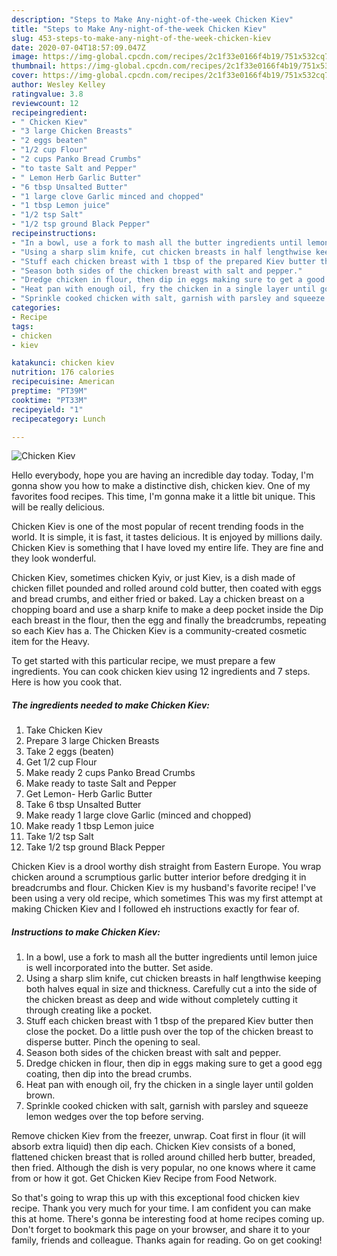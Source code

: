 ```yaml
---
description: "Steps to Make Any-night-of-the-week Chicken Kiev"
title: "Steps to Make Any-night-of-the-week Chicken Kiev"
slug: 453-steps-to-make-any-night-of-the-week-chicken-kiev
date: 2020-07-04T18:57:09.047Z
image: https://img-global.cpcdn.com/recipes/2c1f33e0166f4b19/751x532cq70/chicken-kiev-recipe-main-photo.jpg
thumbnail: https://img-global.cpcdn.com/recipes/2c1f33e0166f4b19/751x532cq70/chicken-kiev-recipe-main-photo.jpg
cover: https://img-global.cpcdn.com/recipes/2c1f33e0166f4b19/751x532cq70/chicken-kiev-recipe-main-photo.jpg
author: Wesley Kelley
ratingvalue: 3.8
reviewcount: 12
recipeingredient:
- " Chicken Kiev"
- "3 large Chicken Breasts"
- "2 eggs beaten"
- "1/2 cup Flour"
- "2 cups Panko Bread Crumbs"
- "to taste Salt and Pepper"
- " Lemon Herb Garlic Butter"
- "6 tbsp Unsalted Butter"
- "1 large clove Garlic minced and chopped"
- "1 tbsp Lemon juice"
- "1/2 tsp Salt"
- "1/2 tsp ground Black Pepper"
recipeinstructions:
- "In a bowl, use a fork to mash all the butter ingredients until lemon juice is well incorporated into the butter. Set aside."
- "Using a sharp slim knife, cut chicken breasts in half lengthwise keeping both halves equal in size and thickness. Carefully cut a into the side of the chicken breast as deep and wide without completely cutting it through creating like a pocket."
- "Stuff each chicken breast with 1 tbsp of the prepared Kiev butter then close the pocket. Do a little push over the top of the chicken breast to disperse butter. Pinch the opening to seal."
- "Season both sides of the chicken breast with salt and pepper."
- "Dredge chicken in flour, then dip in eggs making sure to get a good egg coating, then dip into the bread crumbs."
- "Heat pan with enough oil, fry the chicken in a single layer until golden brown."
- "Sprinkle cooked chicken with salt, garnish with parsley and squeeze lemon wedges over the top before serving."
categories:
- Recipe
tags:
- chicken
- kiev

katakunci: chicken kiev 
nutrition: 176 calories
recipecuisine: American
preptime: "PT39M"
cooktime: "PT33M"
recipeyield: "1"
recipecategory: Lunch

---
```



![Chicken Kiev](https://img-global.cpcdn.com/recipes/2c1f33e0166f4b19/751x532cq70/chicken-kiev-recipe-main-photo.jpg)

Hello everybody, hope you are having an incredible day today. Today, I'm gonna show you how to make a distinctive dish, chicken kiev. One of my favorites food recipes. This time, I'm gonna make it a little bit unique. This will be really delicious.

Chicken Kiev is one of the most popular of recent trending foods in the world. It is simple, it is fast, it tastes delicious. It is enjoyed by millions daily. Chicken Kiev is something that I have loved my entire life. They are fine and they look wonderful.

Chicken Kiev, sometimes chicken Kyiv, or just Kiev, is a dish made of chicken fillet pounded and rolled around cold butter, then coated with eggs and bread crumbs, and either fried or baked. Lay a chicken breast on a chopping board and use a sharp knife to make a deep pocket inside the Dip each breast in the flour, then the egg and finally the breadcrumbs, repeating so each Kiev has a. The Chicken Kiev is a community-created cosmetic item for the Heavy.


To get started with this particular recipe, we must prepare a few ingredients. You can cook chicken kiev using 12 ingredients and 7 steps. Here is how you cook that.

<!--inarticleads1-->

##### The ingredients needed to make Chicken Kiev:

1. Take  Chicken Kiev
1. Prepare 3 large Chicken Breasts
1. Take 2 eggs (beaten)
1. Get 1/2 cup Flour
1. Make ready 2 cups Panko Bread Crumbs
1. Make ready to taste Salt and Pepper
1. Get  Lemon- Herb Garlic Butter
1. Take 6 tbsp Unsalted Butter
1. Make ready 1 large clove Garlic (minced and chopped)
1. Make ready 1 tbsp Lemon juice
1. Take 1/2 tsp Salt
1. Take 1/2 tsp ground Black Pepper


Chicken Kiev is a drool worthy dish straight from Eastern Europe. You wrap chicken around a scrumptious garlic butter interior before dredging it in breadcrumbs and flour. Chicken Kiev is my husband&#39;s favorite recipe! I&#39;ve been using a very old recipe, which sometimes This was my first attempt at making Chicken Kiev and I followed eh instructions exactly for fear of. 

<!--inarticleads2-->

##### Instructions to make Chicken Kiev:

1. In a bowl, use a fork to mash all the butter ingredients until lemon juice is well incorporated into the butter. Set aside.
1. Using a sharp slim knife, cut chicken breasts in half lengthwise keeping both halves equal in size and thickness. Carefully cut a into the side of the chicken breast as deep and wide without completely cutting it through creating like a pocket.
1. Stuff each chicken breast with 1 tbsp of the prepared Kiev butter then close the pocket. Do a little push over the top of the chicken breast to disperse butter. Pinch the opening to seal.
1. Season both sides of the chicken breast with salt and pepper.
1. Dredge chicken in flour, then dip in eggs making sure to get a good egg coating, then dip into the bread crumbs.
1. Heat pan with enough oil, fry the chicken in a single layer until golden brown.
1. Sprinkle cooked chicken with salt, garnish with parsley and squeeze lemon wedges over the top before serving.


Remove chicken Kiev from the freezer, unwrap. Coat first in flour (it will absorb extra liquid) then dip each. Chicken Kiev consists of a boned, flattened chicken breast that is rolled around chilled herb butter, breaded, then fried. Although the dish is very popular, no one knows where it came from or how it got. Get Chicken Kiev Recipe from Food Network. 

So that's going to wrap this up with this exceptional food chicken kiev recipe. Thank you very much for your time. I am confident you can make this at home. There's gonna be interesting food at home recipes coming up. Don't forget to bookmark this page on your browser, and share it to your family, friends and colleague. Thanks again for reading. Go on get cooking!
